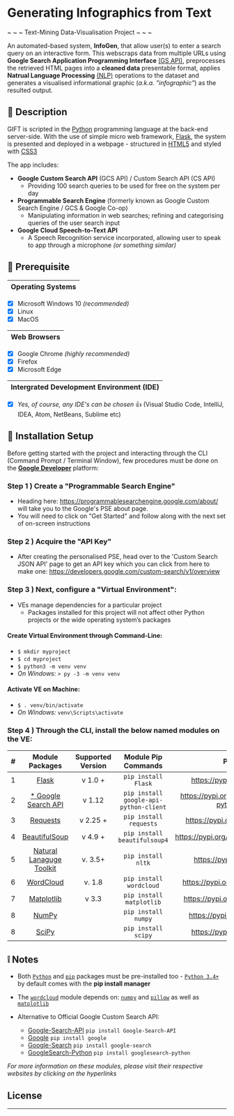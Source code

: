# Generating Infographics from Text #
~ ~ ~ Text-Mining Data-Visualisation Project ~ ~ ~


An automated-based system, **InfoGen**, that allow user(s) to enter a search query on an interactive form. This webscraps data from multiple URLs using  **Google Search Application Programming Interface** [(GS API)](https://github.com/googleapis/google-api-python-client "Click to see more info about GS API"), preprocesses the retrieved HTML pages into a **cleaned data** presentable format, applies **Natrual Language Processing** [(NLP)](https://en.wikipedia.org/wiki/Natural_language_processing "Click for more info in NLP") operations to the dataset and generates a visualised informational graphic (_a.k.a. "infographic"_) as the resulted output.

## :page_facing_up: Description
GIFT is scripted in the [Python](https://www.python.org/) programming language at the back-end server-side.
With the use of simple micro web framework, [Flask](https://pypi.org/project/Flask/), the system is presented and deployed in a webpage -
structured in [HTML5](https://www.w3.org/standards/webdesign/htmlcss) and styled with [CSS3](https://www.w3.org/standards/webdesign/htmlcss)

The app includes:
  * **Google Custom Search API** (GCS API) / Custom Search API (CS API)
    * Providing 100 search queries to be used for free on the system per day
  * **Programmable Search Engine** (formerly known as Google Custom Search Engine / GCS & Google Co-op)
    * Manipulating information in web searches; refining and categorising queries of the user search input 
  * **Google Cloud Speech-to-Text API**
    * A Speech Recognition service incorporated, allowing user to speak to app through a microphone *(or something similar)* 

## :link: Prerequisite
Operating Systems |
| :---:
  - [x] Microsoft Windows 10 _(recommended)_
  - [x] Linux
  - [x] MacOS

Web Browsers |
| :---:
  - [x] Google Chrome _(highly recommended)_ 
  - [x] Firefox
  - [x] Microsoft Edge

Intergrated Development Environment (IDE) |
| :---:
   - [x] _Yes, of course, any IDE's can be chosen_ 👍 (Visual Studio Code, IntelliJ, IDEA, Atom, NetBeans, Sublime etc)



## :wrench: Installation Setup
Before getting started with the project and interacting through the CLI (Command Prompt / Terminal Window), few procedures must be done on the [**Google Developer**](https://developers.google.com/) platform: 

### Step 1 ) Create a "Programmable Search Engine" 
* Heading here: https://programmablesearchengine.google.com/about/ will take you to the Google's PSE about page. 
* You will need to click on "Get Started" and follow along with the next set of on-screen instructions

### Step 2 ) Acquire the "API Key"
* After creating the personalised PSE, head over to the 'Custom Search JSON API' page to get an API key which you can click from here to make one:  https://developers.google.com/custom-search/v1/overview 

### Step 3 ) Next, configure a "Virtual Environment":
 * VEs manage dependencies for a particular project
   * Packages installed for this project will not affect other Python projects or the wide operating system’s packages
 
 #### Create Virtual Environment through Command-Line:
   * `$ mkdir myproject`
   * `$ cd myproject`
   * `$ python3 -m venv venv`
   * _On Windows:_ `> py -3 -m venv venv`
   
 #### Activate VE on Machine:  
   * `$ . venv/bin/activate`
   * _On Windows:_ `venv\Scripts\activate`

### Step 4 ) Through the CLI, install the below named modules on the VE:

_#_ | Module Packages | Supported Version | Module Pip Commands | PyPI Repo
| :---: | :---: | :---: | :---: | :---: |
 1  | [Flask](https://flask.palletsprojects.com/en/1.1.x/installation/#install-flask "To Flask website")  | v 1.0 + | `pip install Flask` | https://pypi.org/project/Flask/
 2  | [* Google Search API](https://github.com/googleapis/google-api-python-client "Official Google Search API GitHub repo")| v 1.12 |`pip install google-api-python-client`| https://pypi.org/project/google-api-python-client/
 3  | [Requests](https://requests.readthedocs.io/en/master/user/install/ "Requests website") | v 2.25 +  | `pip install requests` | https://pypi.org/project/requests/
 4  | [BeautifulSoup](https://www.crummy.com/software/BeautifulSoup/bs4/doc/index.html "BeautifulSoup site") | v 4.9 + | `pip install beautifulsoup4` | https://pypi.org/project/beautifulsoup4/
 5  | [Natural Lanaguge Toolkit](https://www.nltk.org/install.html "Official NLTK website") | v. 3.5+  | `pip install nltk` | https://pypi.org/project/nltk/
 6  | [WordCloud](https://amueller.github.io/word_cloud/https://pypi.org/project/wordcloud/ "WordCloud") | v. 1.8 | `pip install wordcloud`| https://pypi.org/project/wordcloud/
 7  | [Matplotlib](https://matplotlib.org/) | v 3.3 | `pip install matplotlib` | https://pypi.org/project/matplotlib/
 8  | [NumPy](https://numpy.org/) | | `pip install numpy` | https://pypi.org/project/numpy/
 8  | [SciPy](https://www.scipy.org/) | | `pip install scipy` | https://pypi.org/project/scipy/

## :grey_exclamation: Notes
 * Both [`Python`](https://www.python.org/downloads/) and [`pip`](https://packaging.python.org/tutorials/installing-packages/) packages must be pre-installed too - [`Python 3.4+`](https://www.python.org/downloads/release/python-340/) by default comes with the **pip install manager**
 
 * The [`wordcloud`](https://pypi.org/project/wordcloud/) module depends on: [`numpy`](https://numpy.org/install/) and [`pillow`](https://pillow.readthedocs.io/en/stable/installation.html) as well as [`matplotlib`](https://matplotlib.org/users/installing.html) 

 * Alternative to Official Google Custom Search API:
   * [Google-Search-API](https://pypi.org/project/Google-Search-API/) `pip install Google-Search-API` 
   * [Google](https://pypi.org/project/google/) `pip install google`
   * [Google-Search](https://pypi.org/project/google-search/) `pip install google-search`
   * [GoogleSearch-Python](https://pypi.org/project/googlesearch-python/) `pip install googlesearch-python`

_For more information on these modules, please visit their respective websites by clicking on the hyperlinks_


## License
---

